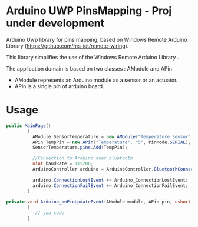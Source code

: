 # Arduino UWP PinsMapping     -    Proj under development
Arduino Uwp library for pins mapping, based on Windows Remote Arduino Library (https://github.com/ms-iot/remote-wiring).

This library simplifies the use of the Windows Remote Arduino Library .

The application domain is based on two classes : AModule and APin


- AModule represents an Arduino module as a sensor or an actuator. 
- APin is a single pin of arduino board.

# Usage
```c#
public MainPage()
        {
          AModule SensorTemperature = new AModule("Temperature Sensor", "External temperature sensor");
          APin TempPin = new APin("Temperature", "5", PinMode.SERIAL);
          SensorTemperature.pins.Add(TempPin);

          //Connection to Arduino over bluetooth 
          uint baudRate = 115200;
          ArduinoController arduino = ArduinoController.BluetoothConnection("DeviceID", baudRate, SerialConfig.SERIAL_8N1);
          
          arduino.ConnectionLostEvent += Arduino_ConnectionLostEvent;
          arduino.ConnectionFailEvent += Arduino_ConnectionFailEvent;
        }
        
private void Arduino_onPinUpdateEvent(AModule module, APin pin, ushort value)
        {
           // you code
        }
```
